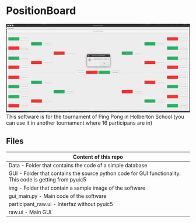 # PositionBoard
<img src="img/Imagen.png" alt="Install developer terminal" />
This software is for the tournament of Ping Pong in Holberton School (you can use it in another tournament where 16 participans are in)

## Files
|   **Content of this repo**    |
|---------------|
| Data - Folder that contains the code of a simple database |
| GUI - Folder that contains the source python code for GUI functionality. This code is getting from pyuic5 |
| img - Folder that contain a sample image of the software |
| gui_main.py - Main code of the software |
| participant_raw.ui - Interfaz without pyuic5 |
| raw.ui - Main GUI |


